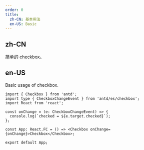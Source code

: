 ```yaml
---
order: 0
title:
  zh-CN: 基本用法
  en-US: Basic
---
```


## zh-CN

简单的 checkbox。

## en-US

Basic usage of checkbox.

```tsx
import { Checkbox } from 'antd';
import type { CheckboxChangeEvent } from 'antd/es/checkbox';
import React from 'react';

const onChange = (e: CheckboxChangeEvent) => {
  console.log(`checked = ${e.target.checked}`);
};

const App: React.FC = () => <Checkbox onChange={onChange}>Checkbox</Checkbox>;

export default App;
```
